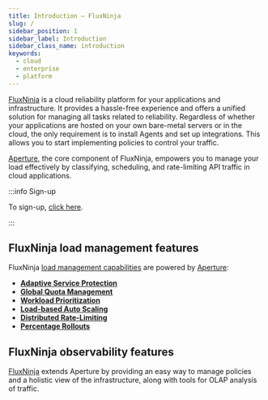 ```yaml
---
title: Introduction – FluxNinja
slug: /
sidebar_position: 1
sidebar_label: Introduction
sidebar_class_name: introduction
keywords:
  - cloud
  - enterprise
  - platform
---
```


[FluxNinja][] is a cloud reliability platform for your applications and
infrastructure. It provides a hassle-free experience and offers a unified
solution for managing all tasks related to reliability. Regardless of whether
your applications are hosted on your own bare-metal servers or in the cloud, the
only requirement is to install Agents and set up integrations. This allows you
to start implementing policies to control your traffic.

[Aperture][], the core component of FluxNinja, empowers you to manage your load
effectively by classifying, scheduling, and rate-limiting API traffic in cloud
applications.

:::info Sign-up

To sign-up, [click here][sign-up].

:::

## FluxNinja load management features

FluxNinja [load management capabilities][] are powered by [Aperture][]:

- **[Adaptive Service Protection](/use-cases/adaptive-service-protection/adaptive-service-protection.md)**
- **[Global Quota Management](/use-cases/managing-quotas/managing-quotas.md)**
- **[Workload Prioritization](/use-cases/adaptive-service-protection/workload-prioritization.md)**
- **[Load-based Auto Scaling](/use-cases/auto-scaling/load-based-auto-scaling.md)**
- **[Distributed Rate-Limiting](/use-cases/rate-limiting/rate-limiting.md)**
- **[Percentage Rollouts](/use-cases/percentage-rollouts/percentage-rollouts.md)**

## FluxNinja observability features

[FluxNinja][] extends Aperture by providing an easy way to manage policies and a
holistic view of the infrastructure, along with tools for OLAP analysis of
traffic.

[FluxNinja]: https://www.fluxninja.com/product
[sign-up]: https://app.fluxninja.com/sign-up
[Aperture]: /introduction.md
[load management capabilities]: /introduction.md#load-management-capabilities
